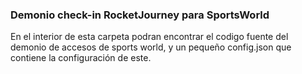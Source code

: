 ### Demonio check-in RocketJourney para SportsWorld
En el interior de esta carpeta podran encontrar el codigo fuente del demonio de accesos de sports world, y un pequeño config.json que contiene la configuración de este.
